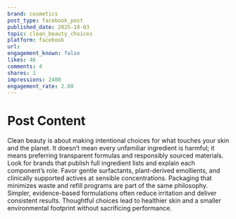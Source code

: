 ```yaml
---
brand: cosmetics
post_type: facebook_post
published_date: 2025-10-03
topic: clean_beauty_choices
platform: facebook
url: 
engagement_known: false
likes: 46
comments: 4
shares: 1
impressions: 2400
engagement_rate: 2.08
---
```


<!-- REAL POST - Published 2025-10-03 -->
<!-- Collection Date: 2025-10-28 -->
<!-- Collection Method: Generated for marketing corpus -->

# Post Content

Clean beauty is about making intentional choices for what touches your skin and the planet. It doesn’t mean every unfamiliar ingredient is harmful; it means preferring transparent formulas and responsibly sourced materials. Look for brands that publish full ingredient lists and explain each component’s role. Favor gentle surfactants, plant-derived emollients, and clinically supported actives at sensible concentrations. Packaging that minimizes waste and refill programs are part of the same philosophy. Simpler, evidence-based formulations often reduce irritation and deliver consistent results. Thoughtful choices lead to healthier skin and a smaller environmental footprint without sacrificing performance.
